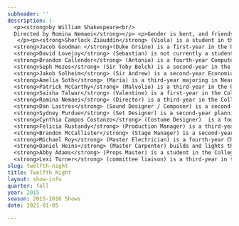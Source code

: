 ```yaml
---
subheader: ''
description: |-
  <p><strong>by William Shakespeare<br/>
  Directed by Romina Nemaei</strong></p> <p>Gender is bent, and friendship found in Shakespeare’s <em>Twelfth Night</em>, presented by the Dean’s Men, directed by <strong>Romina Nemaei</strong>, a comic tale of love and confusion set in The Nineties— when sucking on a pacifier in homeroom was chic, the Spice Girls were hot, and belly button piercings were unironic.</p><p dir="ltr">
   </p><p><strong>Sherlock Ziauddin</strong> (Viola) is a student in the College.</p><p><strong>Elisabeth Del Toro</strong> (Olivia) is a fourth-year TAPS major. She has acted (<em>SubURBia</em>, <em>This Is How It Goes, Closer, Cabaret, Godspell, Grey Gardens, House of Yes, Drowsy Chaperone, ALICES</em>), stagehand-ed (<em>Henry VI</em>), assistant sound designed (<em>Glass Menagerie</em>), and .gif designed (<em>Hamlion</em>) for UT, and directed a Commedia dell’Arte musical (<em>Cherry Poppins</em>). Elisabeth is also a curator of the Theater[24] Festival and Chair of the University Theater Committee.</p><p dir="ltr">
  <strong>Jacob Goodman </strong>(Duke Orsino) is a first-year in the College majoring in Comparative Human Development and Visual Arts. This is his first UT show.</p><p><strong>Laurie Beckoff</strong> (Fool/Dance Captain) is a fourth-year English major and returning Dean's Man. Her previous UT credits include <em>Macbeth</em> (First Witch), <em>Cabaret</em> (Helga), <em>As You Like It</em> (Phebe), <em>The Drowsy Chaperone</em> (Choreographer), and workshops. She recently returned from studying abroad at Oxford University, where she appeared in <em>A Midsummer Night's Dream</em> (Puck) and an original work titled <em>Never Mind Where Your Daughter Lies</em> (Laurel). Her summer internship at The Second City included the opportunity to perform in an understudy run of <em>#DateMe</em>. She is also choreographing UT's tenth week production of <em>Urinetown</em>.</p><p dir="ltr">
  <strong>David Lovejoy</strong> (Sebastian) is not currently a student at the university, nor, then, does he have a major (but once a Dean’s man always a Dean’s man, am I right?). Previous acting credits include <em>Richard II</em> (King Richard), <em>Endgame</em> (Hamm), and <em>Midsummer</em> (Puck); he has also directed an independent production of <em>The Tempest</em>. David is currently a member of the Black Box 2015 Summer ACADEMY ensemble.</p><p dir="ltr">
  <strong>Brandon Callender</strong> (Antonio) is a fourth-year Computer Science Major in the College. Some of his previous UT/Dean's Men credits include <em>Love's Labour's Lost </em>(Berowne), <em>Henry V </em>(Chorus), <em>Hedda Gabler </em>(Brack), and <em>Hotel Nepenthe</em> (Actor 4/Ensemble). Brandon also currently serves on University Theater's Committee.</p> <p dir="ltr">
  <strong>Seph Mozes</strong> (Sir Toby Belch) is a second-year in the College.  Last year, he played Aumerle in the Dean's Men production of <em>Richard II</em>, as well as co-directed an independent production of <em>The Tempest</em> with David Lovejoy.  Seph looks forward to future shows with the Dean's Men and UT!</p><p dir="ltr">
  <strong>Jakob Solheim</strong> (Sir Andrew) is a second-year Economics and Public Policy major. He is delighted to be returning to the Dean's Men, having previously appeared in <em>Love's Labour's Lost</em> (Anthony Dull, Mercade). Other credits include UT's <em>Amadeus</em> (Majordomo, Cook, Priest) and CES's <em>Life of Galileo </em>(Galileo).</p> <p dir="ltr">
  <strong>Amelia Soth</strong> (Maria) is a third-year majoring in Near Eastern Languages and Civilizations. She has previously portrayed Rosalind in last quarter's production of <em>Love's Labour's Lost</em>.</p><p dir="ltr">
  <strong>Patrick McCarthy</strong> (Malvolio) is a third-year in the College majoring in English and Linguistics. He has previously appeared as Ken in <em>Rumors</em>.</p> <p dir="ltr">
  <strong>Saisha Talwar</strong> (Valentine) is a first-year in the College and is a perspective Global Studies major. She is very excited to be starting off her UChicago experience by joining UT!</p><p><strong>Eleanor Clifford</strong> (Barkeep) is a fourth-year in the College majoring in History, Philosophy, and Social Studies of Science and Medicine. Previous acting credits include Love's Labour's Lost (Maria), Hedda Gabler (Hedda), Henry VI (Rutland), and <em>The Real Thing</em> (Annie). She has directed two shows with UT, <em>Fifth Planet</em> and <em>First Love</em>. She is exceedingly proud to be the senior-most Dean's Man in the cast, and serves as Curatorial Coordinator on TAPS Student Staff.</p><p> </p><p> </p><p dir="ltr">
  <strong>Romina Nemaei</strong> (Director) is a third-year in the College majoring in Political Science and TAPS. Past UT show credits include <em>This Is How It Goes</em> (Deck Chief), <em>Fifth Planet</em> (Stage Manager), and <em>Macbeth</em> (Assistant Stage Manager). She sincerely hopes you enjoy the disco ball as much as she does.</p> <p dir="ltr">
  <strong>Dan Lastres</strong> (Sound Designer / Composer) is a second-year Music and English major. This is his third Dean's Men show including <em>Love's Labor's Lost </em>and <em>Richard II</em>, and he is a performing member of Occam's Razor.</p><p dir="ltr">
  <strong>Sydney Purdue</strong> (Set Designer) is a second-year planning to major in Computational and Applied Math and minor in Molecular Engineering. Previously with UT, she has worked on <em>Macbeth </em>as Assistant Scenic Designer and stagehand, <em>Amadeus </em>as Assistant Stage Manager, <em>This Is How It Goes</em> as Assistant Scenic Designer, <em>Rumors </em>as Assistant Stage Manager, and a Weekend of Workshops production of Candles as Stage Manager.</p><p dir="ltr">
  <strong>Cynthia Campos Costanzo</strong> (Costume Designer)  is a fourth-year in the College studying TAPS and Biology. She has assisted with costumes for <em>Much Ado About Nothing </em>(Spring '14) and Henry V (Fall '14) and assisted with sound for <em>Cowboy Mouth</em> (Winter '15). She was a puppeteer for Myra Su's BA project (Spring '13) and has also designed puppets for CES's <em>Iron Bridal Feast</em> (Spring '14) and <em>Galileo</em> (Fall '14). In addition, she has written for <em>New Work Week</em> (Breckinridge, Spring '13) and participated in Theater 24 (Winter '13, Fall '15).</p><p dir="ltr">
  <strong>Felicia Rustandy</strong> (Production Manager) is a third-year in the College majoring in Biological Sciences. <em>Twelfth Night</em> is her third UT show and first Dean's Men show. Previously, she has been part of the production management team for <em>Amadeus </em>and <em>Rumors</em>.</p><p dir="ltr">
  <strong>Brandon McCallister</strong> (Stage Manager) is a second-year in the College majoring in Biology. Previous credits include <em>Henry V </em>and <em>Richard II</em> (Assistant Stage Manager) and <em>Love's Labour's Lost</em> (Assistant Director). He is excited to be back and looks forward to working on future productions.</p><p dir="ltr">
  <strong>Michael Roy</strong> (Master Electrician) is a fourth-year Chemistry major. He has been a part of Team Lights on several past UT productions and is thrilled to add<em> Twelfth Night </em>to his list.</p><p dir="ltr">
  <strong>Daniel Heins</strong> (Master Carpenter) builds and lights things, and particularly enjoys doing so with the Dean's Men.</p><p><strong>Adam Johnson</strong> (Dramaturg) is a third-year in the College. Selected credits include <em>Urinetown </em>(Mr. Cladwell), <em>The Effect of Gamma-Rays on Man-in-the-Moon Marigolds</em> (Director), <em>Macbeth </em>(Dramaturg), <em>Talk to Me... </em>(Director), and <em>Grey Gardens (</em>Major Bouvier).</p><p dir="ltr">
  <strong>Abby Adams</strong> (Props Master) is a student in the College.</p><p><strong>Laura Bevington</strong> (Assistant Director) is a student in the College.</p><p><strong>Christina Cano</strong> (Assistant Production Manager) is a first-year in the College majoring in History and Political Science. This is her first involvement with UT. Christina is a new member of Dean’s Men.</p><p><strong>Michelle Noyes</strong> (ASM) is a first-year in the College majoring in Biochemistry. This is her first show.</p><p><strong>Elijah Wolter</strong> (Assistant Composer) is a second-year in the College majoring in Anthropology and minoring in Music and Slavic Languages &amp; Literatures. Elijah is a member of The Occam's Razor Improv-Comedy Troupe.</p><p><strong>Vivian Zhang</strong> (Assistant Sound Designer) is a second-year Economics major. In addition to Twelfth Night she has also worked on Weekend of Workshops (SM), <em>Love's Labour's Lost</em> (ASM), and <em>Closer </em>(Assistant Set Designer).</p><p><strong>Alexander Lecocq</strong> (Assistant Lighting Designer) is a third-year in the College, majoring in History. <em>Twelfth Night </em>is vis first experience with theater in almost a decade.</p><p><strong>Margot Carlson</strong> (Assistant Set Designer) is a first-year student planning to major in Psych and GNSE. This is her first UT show and she is so excited to be a Dean's Man!</p><p><strong>Coriander Mayer</strong> (Assistant Set Designer) is thrilled to bedeck the FXK in yards and yards of shiny pretty things. This is her first time working on set design, though she's directed, lighting design'd, acted, and electrician'd previously. Cori is a second-year TAPS and English major in the College.</p><p><strong>Radhika Kaicker</strong> (Assistant Costume Designer) is a student in the College.</p> <p><strong>Beth Elingboe</strong> (Assistant Props Master) is a student in the College.</p><p><strong>Clair Fuller</strong> (Assistant Props) is a fourth-year in the the College majoring in Gender &amp; Sexuality Studies and English. While she has previously performed in many shows with UT, The Dean's Men, and other student organizations, this is her first experience in technical theater, borne out of a desperate desire to justify her initially accidental inclusion on the <em>Twelfth Night </em>staff listhost.</p><p dir="ltr">
  <strong>Lexi Turner</strong> (committee liaison) is a third-year in the College studying Theater and Performance Studies and Classics. She has acted in multiple UT and Dean's Men Productions (including <em>Hedda Gabler, Richard II, and Rumors</em>), and directed her original piece <em>Woman on Trial </em>for the Fall 2015 Weekend of Workshops. She is also a ensemble and board member of UChicago Commedia.</p> <p><strong>Jon Sorce</strong> (Dean’s Men Board Liason) is a student in the College.</p><p> </p><p> </p><p> </p>
slug: twelfth-night
title: Twelfth Night
layout: show-info
quarter: fall
year: 2015
season: 2015-2016 Shows
date: 2021-01-05

---
```

